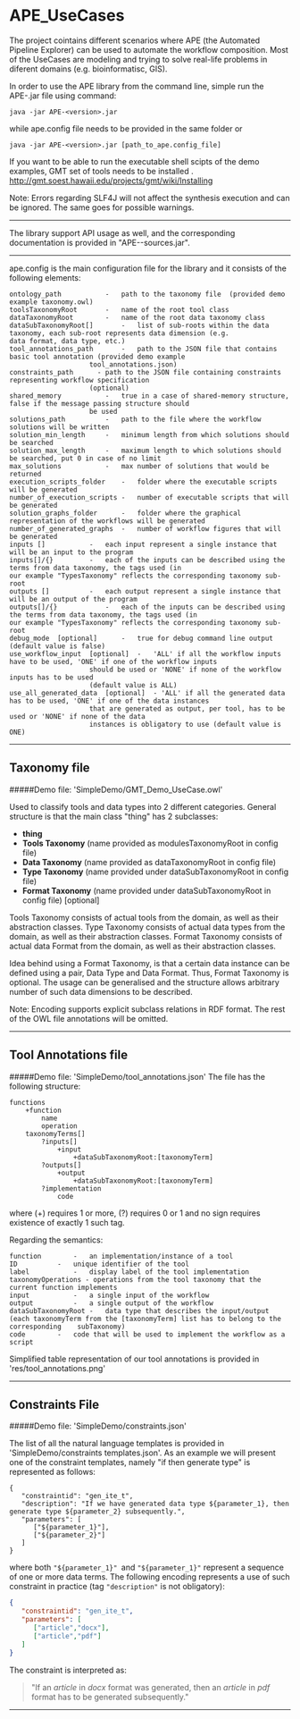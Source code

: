 
# APE_UseCases

The project cointains different scenarios where APE (the Automated Pipeline Explorer) can be used to automate the workflow composition. Most of the UseCases are modeling and trying to solve real-life problems in diferent domains (e.g. bioinformatisc, GIS).

In order to use the APE library from the command line, simple run the APE-<version>.jar file using command:

    java -jar APE-<version>.jar

while ape.config file needs to be provided in the same folder or 

    java -jar APE-<version>.jar [path_to_ape.config_file]

If you want to be able to run the executable shell scipts of the demo examples, GMT set of tools needs to be installed .
http://gmt.soest.hawaii.edu/projects/gmt/wiki/Installing

Note: 
Errors regarding SLF4J will not affect the synthesis execution and can be ignored. The same goes for possible warnings.
_______________________________________________________________________________________________________________________________________________

The library support API usage as well, and the corresponding documentation is provided in "APE-<version>-sources.jar".

_______________________________________________________________________________________________________________________________________________

ape.config is the main configuration file for the library and it consists of the following elements:

	ontology_path 			- 	path to the taxonomy file  (provided demo example taxonomy.owl)
	toolsTaxonomyRoot		-	name of the root tool class
	dataTaxonomyRoot		-	name of the root data taxonomy class
	dataSubTaxonomyRoot[]		-	list of sub-roots within the data taxonomy, each sub-root represents data dimension (e.g. 							data format, data type, etc.)
	tool_annotations_path		-	path to the JSON file that contains basic tool annotation (provided demo example
						tool_annotations.json)
	constraints_path	  -	path to the JSON file containing constraints representing workflow specification 
						(optional)
	shared_memory			-	true in a case of shared-memory structure, false if the message passing structure should 
 						be used
	solutions_path			-	path to the file where the workflow solutions will be written
	solution_min_length		-	minimum length from which solutions should be searched
	solution_max_length		-	maximum length to which solutions should be searched, put 0 in case of no limit
	max_solutions			-	max number of solutions that would be returned
	execution_scripts_folder	-	folder where the executable scripts will be generated
	number_of_execution_scripts	-	number of executable scripts that will be generated
	solution_graphs_folder		-	folder where the graphical representation of the workflows will be generated
	number_of_generated_graphs	-	number of workflow figures that will be generated
	inputs []			-	each input represent a single instance that will be an input to the program
	inputs[]/{}			-	each of the inputs can be described using the terms from data taxonomy, the tags used (in 							our example "TypesTaxonomy" reflects the corresponding taxonomy sub-root
	outputs	[]			-	each output represent a single instance that will be an output of the program
	outputs[]/{}			-	each of the inputs can be described using the terms from data taxonomy, the tags used (in 							our example "TypesTaxonomy" reflects the corresponding taxonomy sub-root
	debug_mode  [optional]		-	true for debug command line output (default value is false)
	use_workflow_input  [optional]	- 	'ALL' if all the workflow inputs have to be used, 'ONE' if one of the workflow inputs
						should be used or 'NONE' if none of the workflow inputs has to be used 
						(default value is ALL)
	use_all_generated_data  [optional]	- 'ALL' if all the generated data has to be used, 'ONE' if one of the data instances 
						that are generated as output, per tool, has to be used or 'NONE' if none of the data
						instances is obligatory to use (default value is ONE)
_______________________________________________________________________________________________________________________________________________


##  Taxonomy file

#####Demo file: 'SimpleDemo/GMT_Demo_UseCase.owl'

Used to classify tools and data types into 2 different categories. General structure is that the main class "thing" has 2 subclasses: 
- **thing**
- **Tools Taxonomy** (name provided as modulesTaxonomyRoot in config file)
- **Data Taxonomy** (name provided as dataTaxonomyRoot in config file)
-  **Type Taxonomy** (name provided under dataSubTaxonomyRoot in config file)
- **Format Taxonomy** (name provided under dataSubTaxonomyRoot in config file) [optional]

Tools Taxonomy consists of actual tools from the domain, as well as their abstraction classes.
Type Taxonomy consists of actual data types from the domain, as well as their abstraction classes.
Format Taxonomy consists of actual data Format from the domain, as well as their abstraction classes.

Idea behind using a Format Taxonomy, is that a certain data instance can be defined using a pair, Data Type and Data Format. Thus, Format Taxonomy is optional. The usage can be generalised and the structure allows arbitrary number of such data dimensions to be described.


Note:
Encoding supports explicit subclass relations in RDF format. The rest of the OWL file annotations will be omitted.


_______________________________________________________________________________________________________________________________________________

## Tool Annotations file

#####Demo file: 'SimpleDemo/tool_annotations.json'
The file has the following structure:

    functions
    	+function
    		name
    		operation
        taxonomyTerms[]
    		?inputs[]
    			+input
    				+dataSubTaxonomyRoot:[taxonomyTerm]
    		?outputs[]
    			+output
    				+dataSubTaxonomyRoot:[taxonomyTerm]
    		?implementation
    			code

where (+) requires 1 or more, (?) requires 0 or 1 and no sign requires existence of exactly 1 such tag.

Regarding the semantics:

    function		-	an implementation/instance of a tool
    ID			-	unique identifier of the tool
    label			-	display label of the tool implementation
    taxonomyOperations - operations from the tool taxonomy that the current function implements
    input			-	a single input of the workflow
    output			-	a single output of the workflow
    dataSubTaxonomyRoot	-	data type that describes the input/output (each taxonomyTerm from the [taxonomyTerm] list has to belong to the corresponding 	subTaxonomy)
    code		-	code that will be used to implement the workflow as a script

Simplified table representation of our tool annotations is provided in 'res/tool_annotations.png'
_______________________________________________________________________________________________________________________________________________

## Constraints File

#####Demo file: 'SimpleDemo/constraints.json'

The list of all the natural language templates is provided in 'SimpleDemo/constraints templates.json'. As an example we will present one of the constraint templates, namely "if then generate type" is represented as follows:

	{
	   "constraintid": "gen_ite_t",
	   "description": "If we have generated data type ${parameter_1}, then generate type ${parameter_2} subsequently.",
	   "parameters": [
		  ["${parameter_1}"],
		  ["${parameter_2}"]
	   ]
	}

where both `"${parameter_1}" `and `"${parameter_1}"` represent a sequence of one or more data terms. The following encoding represents a use of such constraint in practice (tag `"description"` is not obligatory):

```json
{
   "constraintid": "gen_ite_t",
   "parameters": [
      ["article","docx"],
      ["article","pdf"]
   ]
}
```
The constraint is interpreted as: 
> "If an *article* in *docx* format was generated, then an *article* in *pdf* format has to be generated subsequently."

_______________________________________________________________________________________________________________________________________________
